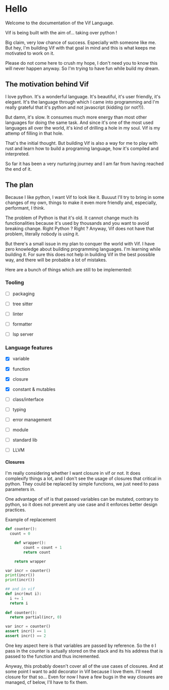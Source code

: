 # Hello

Welcome to the documentation of the Vif Language.

Vif is being built with the aim of... taking over python !

Big claim, very low chance of success. Especially with someone like me. But hey, I'm building Vif with that goal in mind and this is what keeps me motivated to work on it. 

Please do not come here to crush my hope, I don't need you to know this will never happen anyway. So I'm trying to have fun while build my dream.

## The motivation behind Vif

I love python. It's a wonderful language. It's beautiful, it's user friendly, it's elegant. It's the language through which I came into programming and I'm really grateful that it's python and not javascript (kidding (or not?)).

But damn, it's slow. It consumes much more energy than most other languages for doing the same task. And since it's one of the most used languages all over the world, it's kind of drilling a hole in my soul. Vif is my attemp of filling in that hole.

That's the initial thought. But building Vif is also a way for me to play with rust and learn how to build a programing language, how it's compiled and interpreted.

So far it has been a very nurturing journey and I am far from having reached the end of it.

## The plan

Because I like python, I want Vif to look like it. Buuuut I'll try to bring in some changes of my own, things to make it even more friendly and, especially, performant, I think. 

The problem of Python is that it's old. It cannot change much its functionalities because it's used by thousands and you want to avoid breaking change. Right Python ? Right ? Anyway, Vif does not have that problem, literally nobody is using it.

But there's a small issue in my plan to conquer the world with Vif. I have zero knowledge about building programming languages. I'm learning while building it. For sure this does not help in building Vif in the best possible way, and there will be probable a lot of mistakes. 

Here are a bunch of things which are still to be implemented:


### Tooling

- [ ] packaging
- [ ] tree sitter
- [ ] linter
- [ ] formatter
- [ ] lsp server


### Language features

- [x] variable
- [x] function
- [x] closure
- [x] constant & mutables
- [ ] class/interface
- [ ] typing
- [ ] error management
- [ ] module
- [ ] standard lib
- [ ] LLVM 


#### Closures

I'm really considering whether I want closure in vif or not. It does complexify things a lot, and I don't see the usage of closures that critical in python. They could be replaced by simple functions, we just need to pass parameters in.

One advantage of vif is that passed variables can be mutated, contrary to python, so it does not prevent any use case and it enforces better
design practices.

Example of replacement

```python
def counter():
  count = 0

	def wrapper():
		count = count + 1
		return count

	return wrapper

var incr = counter()
print(incr())
print(incr())

## and in vif
def incr(mut i):
  i += 1
  return i
  
def counter():
  return partial(incr, 0)

var incr = counter()
assert incr() == 1
assert incr() == 2
```

One key aspect here is that variables are passed by reference. So the `0` I pass in the counter is actually stored on the stack and its his address that is passed to the function and thus incremented.

Anyway, this probably doesn't cover all of the use cases of closures. And at some point I want to add decorator in Vif because I love them. I'll need closure for that so... Even for now I have a few bugs in the way closures are managed, cf below, I'll have to fix them.



